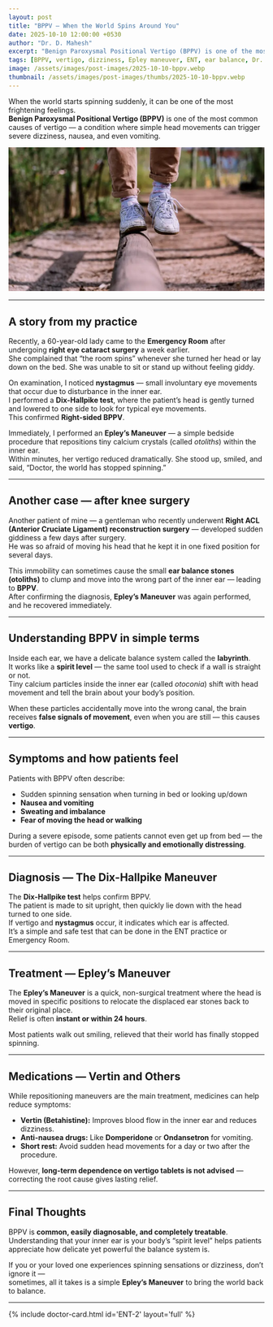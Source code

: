 ```yaml
---
layout: post
title: "BPPV — When the World Spins Around You"
date: 2025-10-10 12:00:00 +0530
author: "Dr. D. Mahesh"
excerpt: "Benign Paroxysmal Positional Vertigo (BPPV) is one of the most common and distressing causes of vertigo. Dr. D. Mahesh shares real patient experiences and explains the simple yet effective Epley’s maneuver for complete recovery."
tags: [BPPV, vertigo, dizziness, Epley maneuver, ENT, ear balance, Dr. D. Mahesh]
image: /assets/images/post-images/2025-10-10-bppv.webp
thumbnail: /assets/images/post-images/thumbs/2025-10-10-bppv.webp
---
```


When the world starts spinning suddenly, it can be one of the most frightening feelings.  
**Benign Paroxysmal Positional Vertigo (BPPV)** is one of the most common causes of vertigo — a condition where simple head movements can trigger severe dizziness, nausea, and even vomiting.

![Epley Maneuver — Treatment for BPPV Vertigo](/assets/images/post-images/2025-10-10-bppv.webp)

---

## A story from my practice

Recently, a 60-year-old lady came to the **Emergency Room** after undergoing **right eye cataract surgery** a week earlier.  
She complained that “the room spins” whenever she turned her head or lay down on the bed. She was unable to sit or stand up without feeling giddy.

On examination, I noticed **nystagmus** — small involuntary eye movements that occur due to disturbance in the inner ear.  
I performed a **Dix-Hallpike test**, where the patient’s head is gently turned and lowered to one side to look for typical eye movements.  
This confirmed **Right-sided BPPV**.

Immediately, I performed an **Epley’s Maneuver** — a simple bedside procedure that repositions tiny calcium crystals (called *otoliths*) within the inner ear.  
Within minutes, her vertigo reduced dramatically. She stood up, smiled, and said, “Doctor, the world has stopped spinning.”  

---

## Another case — after knee surgery

Another patient of mine — a gentleman who recently underwent **Right ACL (Anterior Cruciate Ligament) reconstruction surgery** — developed sudden giddiness a few days after surgery.  
He was so afraid of moving his head that he kept it in one fixed position for several days.  

This immobility can sometimes cause the small **ear balance stones (otoliths)** to clump and move into the wrong part of the inner ear — leading to **BPPV**.  
After confirming the diagnosis, **Epley’s Maneuver** was again performed, and he recovered immediately.

---

## Understanding BPPV in simple terms

Inside each ear, we have a delicate balance system called the **labyrinth**.  
It works like a **spirit level** — the same tool used to check if a wall is straight or not.  
Tiny calcium particles inside the inner ear (called *otoconia*) shift with head movement and tell the brain about your body’s position.  

When these particles accidentally move into the wrong canal, the brain receives **false signals of movement**, even when you are still — this causes **vertigo**.

---

## Symptoms and how patients feel

Patients with BPPV often describe:
- Sudden spinning sensation when turning in bed or looking up/down  
- **Nausea and vomiting**  
- **Sweating and imbalance**  
- **Fear of moving the head or walking**

During a severe episode, some patients cannot even get up from bed — the burden of vertigo can be both **physically and emotionally distressing**.

---

## Diagnosis — The Dix-Hallpike Maneuver

The **Dix-Hallpike test** helps confirm BPPV.  
The patient is made to sit upright, then quickly lie down with the head turned to one side.  
If vertigo and **nystagmus** occur, it indicates which ear is affected.  
It’s a simple and safe test that can be done in the ENT practice or Emergency Room.

---

## Treatment — Epley’s Maneuver

The **Epley’s Maneuver** is a quick, non-surgical treatment where the head is moved in specific positions to relocate the displaced ear stones back to their original place.  
Relief is often **instant or within 24 hours**.

Most patients walk out smiling, relieved that their world has finally stopped spinning.

---

## Medications — Vertin and Others

While repositioning maneuvers are the main treatment, medicines can help reduce symptoms:

- **Vertin (Betahistine):** Improves blood flow in the inner ear and reduces dizziness.  
- **Anti-nausea drugs:** Like **Domperidone** or **Ondansetron** for vomiting.  
- **Short rest:** Avoid sudden head movements for a day or two after the procedure.

However, **long-term dependence on vertigo tablets is not advised** — correcting the root cause gives lasting relief.

---

## Final Thoughts

BPPV is **common, easily diagnosable, and completely treatable**.  
Understanding that your inner ear is your body’s “spirit level” helps patients appreciate how delicate yet powerful the balance system is.

If you or your loved one experiences spinning sensations or dizziness, don’t ignore it —  
sometimes, all it takes is a simple **Epley’s Maneuver** to bring the world back to balance.

---

{% include doctor-card.html id='ENT-2' layout='full' %}
